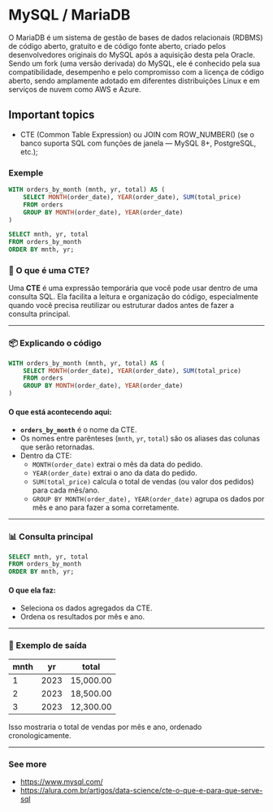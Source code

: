 # MySQL / MariaDB

O MariaDB é um sistema de gestão de bases de dados relacionais (RDBMS) de código aberto, gratuito e de código fonte aberto, criado pelos desenvolvedores originais do MySQL após a aquisição desta pela Oracle. 
Sendo um fork (uma versão derivada) do MySQL, ele é conhecido pela sua compatibilidade, desempenho e pelo compromisso com a licença de código aberto, sendo amplamente adotado em diferentes distribuições Linux e em serviços de nuvem como AWS e Azure. 


## Important topics
- CTE (Common Table Expression) ou JOIN com ROW_NUMBER() (se o banco suporta SQL com funções de janela — MySQL 8+, PostgreSQL, etc.);

### Exemple

```sql
WITH orders_by_month (mnth, yr, total) AS (
    SELECT MONTH(order_date), YEAR(order_date), SUM(total_price)
    FROM orders
    GROUP BY MONTH(order_date), YEAR(order_date)
)

SELECT mnth, yr, total
FROM orders_by_month
ORDER BY mnth, yr;
```

### 🧠 O que é uma CTE?
Uma **CTE** é uma expressão temporária que você pode usar dentro de uma consulta SQL. Ela facilita a leitura e organização do código, especialmente quando você precisa reutilizar ou estruturar dados antes de fazer a consulta principal.

---

### 📦 Explicando o código

```sql
WITH orders_by_month (mnth, yr, total) AS (
    SELECT MONTH(order_date), YEAR(order_date), SUM(total_price)
    FROM orders
    GROUP BY MONTH(order_date), YEAR(order_date)
)
```

#### O que está acontecendo aqui:
- **`orders_by_month`** é o nome da CTE.
- Os nomes entre parênteses (`mnth`, `yr`, `total`) são os aliases das colunas que serão retornadas.
- Dentro da CTE:
  - `MONTH(order_date)` extrai o mês da data do pedido.
  - `YEAR(order_date)` extrai o ano da data do pedido.
  - `SUM(total_price)` calcula o total de vendas (ou valor dos pedidos) para cada mês/ano.
  - `GROUP BY MONTH(order_date), YEAR(order_date)` agrupa os dados por mês e ano para fazer a soma corretamente.


---

### 📊 Consulta principal

```sql
SELECT mnth, yr, total
FROM orders_by_month
ORDER BY mnth, yr;
```

#### O que ela faz:
- Seleciona os dados agregados da CTE.
- Ordena os resultados por mês e ano.

---

### 🧾 Exemplo de saída

| mnth | yr   | total     |
|------|------|-----------|
| 1    | 2023 | 15,000.00 |
| 2    | 2023 | 18,500.00 |
| 3    | 2023 | 12,300.00 |

Isso mostraria o total de vendas por mês e ano, ordenado cronologicamente.

---

### See more
- https://www.mysql.com/
- https://alura.com.br/artigos/data-science/cte-o-que-e-para-que-serve-sql